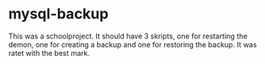 # mysql-backup
This was a schoolproject. It should have 3 skripts, one for restarting the demon, one for creating a backup and one for restoring the backup. It was ratet with the best mark.
